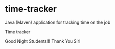 # time-tracker
Java (Maven) application for tracking time on the job

Time tracker

Good Night Students!!!
Thank You Sir!
